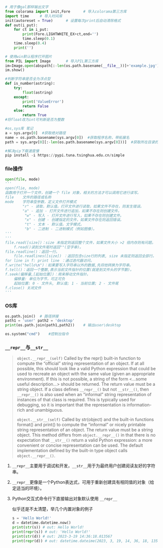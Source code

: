 ```python
# 用于像gal那样输出文字
from colorama import init,Fore		# 导入colorama第三方库
import time		# 导入时间库
init(autoreset = True)		# 设置每次print后自动清除格式
def out(i_put):
    for ct in i_put:
        print(Fore.LIGHTWHITE_EX+ct,end='')
        time.sleep(0.1)
    time.sleep(0.4)
    print('')
```

```python
# 使用win默认程序打开图片
from PIL import Image		# 导入PIL第三方库
im=Image.open(abspath[:-len(os.path.basename(__file__))]+'example.jpg')
im.show()
```

```python
#判断字符串是否全为浮点型
def is_number(astring):
    try:
        float(astring)
    except:
        print('ValueError')
        return False
    else:
        return True
#将float改为int可判断是否为整数
```

```python
#os,sys库 笔记
a = sys.argv[0]  #获取绝对路径
name = os.path.basename(sys.argv[0])  #获取程序名称，带拓展名
path = sys.argv[0][:-len(os.path.basename(sys.argv[0]))]  #获取所在目录的绝对路径
```

```python
#解决pip下载速度慢
pip install -i https://pypi.tuna.tsinghua.edu.cn/simple
```

### file操作

```python
open(file, mode)
'''
open(flie, mode)
函数用于打开一个文件，创建一个 file 对象，相关的方法才可以调用它进行读写。
file	文件的路径或名称
mode	字符串型参数，定义文件打开模式
		"r" - 读取，默认值。打开文件进行读取，如果文件不存在，则发生错误。
		"a" - 追加 - 打开文件进行追加，如果不存在则创建文件。
         "w" - 写入 - 打开文件进行写入，如果不存在则创建文件。
         "x" - 创建 - 创建指定的文件，如果文件存在则返回错误。
         "t" - 文本 - 默认值。文字模式。
         "b" - 二进制 - 二进制模式（例如图像）。
'''
'''
file.read([size])：size 未指定则返回整个文件，如果文件大小 >2 倍内存则有问题。
	f.read()读到文件尾时返回""(空字串)。
file.readline()：返回一行。
	file.readlines([size]) ：返回包含size行的列表, size 未指定则返回全部行。
for line in f: print line ：通过迭代器访问。
f.write("hello\n")：如果要写入字符串以外的数据,先将他转换为字符串。
f.tell()：返回一个整数,表示当前文件指针的位置(就是到文件头的字节数)。
f.seek(偏移量,[起始位置])：用来移动文件指针。
	偏移量: 单位为字节，可正可负
	起始位置: 0 - 文件头, 默认值; 1 - 当前位置; 2 - 文件尾
f.close() 关闭文件
'''
```

### OS库

```python
os.path.join()	# 路径拼接
path1 = 'user' path2 = 'desktop'
print(os.path.join(path1,path2))	# 输出user\desktop
```

```python
os.system("cmd")	#控制台指令
```

### `__repr__`与`__str__`

> `object.__repr__(self)`
> Called by the repr() built-in function to compute the “official” string representation of an object. If at all possible, this should look like a valid Python expression that could be used to recreate an object with the same value (given an appropriate environment). If this is not possible, a string of the form <...some useful description...> should be returned. The return value must be a string object. If a class defines `__repr__()` but not `__str__()`, then `__repr__()` is also used when an “informal” string representation of instances of that class is required.
> This is typically used for debugging, so it is important that the representation is information-rich and unambiguous.
>
> `object.__str__(self)`
> Called by str(object) and the built-in functions format() and print() to compute the “informal” or nicely printable string representation of an object. The return value must be a string object.
> This method differs from `object.__repr__()` in that there is no expectation that `__str__()` return a valid Python expression: a more convenient or concise representation can be used.
> The default implementation defined by the built-in type object calls `object.__repr__()`.

1. `__repr__`主要用于调试和开发，`__str__`用于为最终用户创建阅读友好的字符串。

2. `__repr__`更像是一个Python表达式，可用于重新创建具有相同值的对象（给定适当的环境）。

3. Python交互式命令行下直接输出对象默认使用 `__repr__`

   似乎还是不太清楚，举几个内置对象的例子

   ```python
   s = 'Hello World!'
   d = datetime.datetime.now()
   print(str(s)) # out: Hello World!
   print(repr(s)) # out: 'Hello World!'
   print(str(d)) # out: 2023-3-19 14:36:18.013567
   print(repr(d)) # out: datetime.dateime(2023, 3, 19, 14, 36, 18, 13567)
   ```

   
